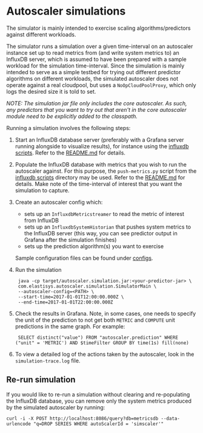 # Autoscaler simulations

The simulator is mainly intended to exercise scaling algorithms/predictors
against different workloads.

The simulator runs a simulation over a given time-interval on an autoscaler
instance set up to read metrics from (and write system metrics to) an InfluxDB
server, which is assumed to have been prepared with a sample workload for the
simulation time-interval. Since the simulation is mainly intended to serve as a
simple testbed for trying out different predictor algorithms on different
workloads, the simulated autoscaler does not operate against a real cloudpool,
but uses a `NoOpCloudPoolProxy`, which only logs the desired size it is told to
set.

*NOTE: The simulation jar file only includes the core autoscaler. As such, any
predictors that you want to try out that aren't in the core autoscaler module
need to be explicitly added to the classpath.*

Running a simulation involves the following steps:

1. Start an InfluxDB database server (preferably with a Grafana server running
   alongside to visualize results), for instance using
   the [influxdb scripts](../scripts/influxdb). Refer to
   the [README.md](../scripts/influxdb/README.md) for details.
2. Populate the InfluxDB database with metrics that you wish to run the
   autoscaler against. For this purpose, the `push-metrics.py` script from the
   [influxdb scripts](../scripts/influxdb) directory may be used. Refer to
   the [README.md](../scripts/influxdb/README.md) for details. Make note of the
   time-interval of interest that you want the simulation to capture.
3. Create an autoscaler config which:

   - sets up an `InfluxdbMetricstreamer` to read the metric of interest from
     InfluxDB
   - sets up an `InfluxdbSystemHistorian` that pushes system metrics to the
     InfluxDB server (this way, you can see predictor output in Grafana after
     the simulation finishes)
   - sets up the prediction algorithm(s) you want to exercise

   Sample configuration files can be found under [configs](configs).

4. Run the simulation

        java -cp target/autoscaler.simulation.jar:<your-predictor-jar> \
        com.elastisys.autoscaler.simulation.SimulatorMain \
        --autoscaler-config=<PATH> \
        --start-time=2017-01-01T12:00:00.000Z \
        --end-time=2017-01-01T22:00:00.000Z

5. Check the results in Grafana. Note, in some cases, one needs to specify the
   unit of the prediction to not get both `METRIC` and `COMPUTE` unit
   predictions in the same graph. For example:

        SELECT distinct("value") FROM "autoscaler.prediction" WHERE ("unit" = 'METRIC') AND $timeFilter GROUP BY time(1s) fill(none)

6. To view a detailed log of the actions taken by the autoscaler, look in the
   `simulation-trace.log` file.



## Re-run simulation
If you would like to re-run a simulation without clearing and re-populating the
InfluxDB database, you can remove only the system metrics produced by the
simulated autoscaler by running:

    curl -i -X POST http://localhost:8086/query?db=metricsdb --data-urlencode "q=DROP SERIES WHERE autoScalerId = 'simscaler'"
